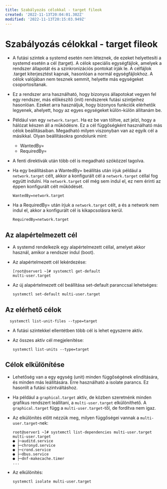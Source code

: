 ```yaml
---
title: Szabályozás célokkal - target fileok
created: '2022-11-13T20:04:01.302Z'
modified: '2022-11-13T20:15:03.949Z'
---
```


# Szabályozás célokkal - target fileok

- A futási szintek a systemd esetén nem léteznek, de ezeket helyettesíti a systemd esetén a cél (target). A célok speciális egységfájlok, amelyek a rendszer állapotát és a szinkronizációs pontokat írják le. A célfájlok .target kiterjesztést kapnak, hasonlóan a normál egységfájlokhoz. A célok valójában nem tesznek semmit, helyette más egységeket csoportosítanak.

- Ez a rendszer arra használható, hogy bizonyos állapotokat vegyen fel egy rendszer, más előkészítő (init) rendszerek futási szintjeihez hasonlóan. Ezeket arra használjuk, hogy bizonyos funkciók elérhetők legyenek, ahelyett, hogy az egyes egységeket külön-külön állítanám be.

- Például van egy `network.target`. Ha ez be van töltve, azt jelzi, hogy a hálózat készen áll a működésre. Ez a cél függőségként használható más célok beállításaiban. Megadható milyen viszonyban van az egyik cél a másikkal. Olyan beállításokra gondolunk mint:

    - WantedBy=
    - RequiredBy=

- A fenti direktívák után több cél is megadható szóközzel tagolva.

- Ha egy beállításban a WantedBy= beállítás után írjuk például a `network.target` célt, akkor a konfigurált cél a `network.target` céllal fog együtt indulni. Ha `network.target` cél még sem indul el, ez nem érinti az éppen konfigurált célt működését.

      WantedBy=network.target

- Ha a RequiredBy= után írjuk a `network.target` célt, a és a network nem indul el, akkor a konfigurált cél is kikapcsolásra kerül.

      RequiredBy=network.target

## Az alapértelmezett cél

- A systemd rendelkezik egy alapértelmezett céllal, amelyet akkor használ, amikor a rendszer indul (boot).

- Az alapértelmezett cél lekérdezése:

      [root@server1 ~]# systemctl get-default 
      multi-user.target

- Az új alapértelmezett cél beállítása set-default paranccsal lehetséges:

      systemctl set-default multi-user.target


## Az elérhető célok

      systemctl list-unit-files --type=target

- A futási szintekkel ellentétben több cél is lehet egyszerre aktív.

- Az összes aktív cél megjelenítése:

      systemctl list-units --type=target


## Célok elkülönítése

- Lehetőség van a egy egység (unit) minden függőségének elindítására, és minden más leállítására. Erre használható a isolate parancs. Ez hasonlít a futási szintváltáshoz.

- Ha például a `graphical.target` aktív, de közben szeretnénk minden grafikus rendszert leállítani, a `multi-user.target` elkülöníthető. A `graphical.target` függ a `multi-user.target`-től, de fordítva nem igaz.

- Az elkülönítés előtt nézzük meg, milyen függőségei vannak a `multi-user.target`-nek:

      root@server1 ~]# systemctl list-dependencies multi-user.target 
      multi-user.target
      ● ├─auditd.service
      ● ├─chronyd.service
      ● ├─crond.service
      ● ├─dbus.service
      ● ├─dnf-makecache.timer
      ...

- Az elkülönítés:

      systemctl isolate multi-user.target
